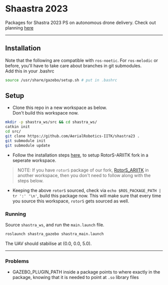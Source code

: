 # Shaastra 2023

Packages for Shastra 2023 PS on autonomous drone delivery.
Check out planning [here](https://docs.google.com/spreadsheets/d/19zKDOTPgZpVa8UDxUA69clECNt7pycsukBhtuKTbgz0/edit?usp=sharing)

---

## Installation

Note that the following are compatible with `ros-noetic`. For `ros-melodic` or before, you'll have to take care about branches in git submodules.  
Add this in your .bashrc

```bash
source /usr/share/gazebo/setup.sh # put in .bashrc
```

## Setup

- Clone this repo in a new workspace as below.  
  Don't build this workspace now.

```bash
mkdir -p shastra_ws/src && cd shastra_ws/
catkin init
cd src/
git clone https://github.com/AerialRobotics-IITK/shastra23 .
git submodule init
git submodule update
```

- Follow the installation steps [here](https://github.com/AerialRobotics-IITK/rotors_simulator), to setup RotorS-ARIITK fork in a seperate workspace.

> NOTE: If you have `rotorS` package of our fork, [RotorS_ARIITK](https://github.com/AerialRobotics-IITK/rotors_simulator) in another workspace, then you don't need to follow along with the steps below.

- Keeping the above `rotorS` sourced, check via `echo $ROS_PACKAGE_PATH | tr ':' '\n'`, build this package now. This will make sure that every time you source this workspace, `rotorS` gets sourced as well.

### Running

Source `shastra_ws`, and run the `main.launch` file.

```bash
roslaunch shastra_gazebo shastra_main.launch
```

The UAV should stabilise at (0.0, 0.0, 5.0).

---

### Problems

- GAZEBO_PLUGIN_PATH inside a package points to where exactly in the package, knowing that it is needed to point at `.so` library files
